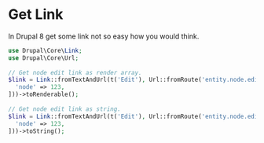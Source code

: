 # Get Link

In Drupal 8 get some link not so easy how you would think.

```php
use Drupal\Core\Link;
use Drupal\Core\Url;
 
// Get node edit link as render array.
$link = Link::fromTextAndUrl(t('Edit'), Url::fromRoute('entity.node.edit_form', [
  'node' => 123,
]))->toRenderable();
 
// Get node edit link as string.
$link = Link::fromTextAndUrl(t('Edit'), Url::fromRoute('entity.node.edit_form', [
  'node' => 123,
]))->toString();
```



